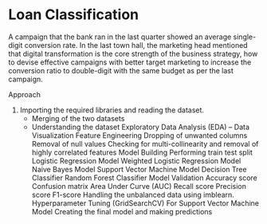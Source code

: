 # Loan Classification
A campaign that the bank ran in the last quarter showed an average single-digit conversion rate. In the last town hall, the marketing head mentioned that digital transformation is the core strength of the business strategy, how to devise effective campaigns with better target marketing to increase the conversion ratio to double-digit with the same budget as per the last campaign.

Approach

1. Importing the required libraries and reading the dataset.
    - Merging of the two datasets
    - Understanding the dataset
Exploratory Data Analysis (EDA) –
Data Visualization
Feature Engineering
Dropping of unwanted columns
Removal of null values
Checking for multi-collinearity and removal of highly correlated features
Model Building
Performing train test split
Logistic Regression Model
Weighted Logistic Regression Model
Naive Bayes Model
Support Vector Machine Model
Decision Tree Classifier
Random Forest Classifier
Model Validation
Accuracy score
Confusion matrix
Area Under Curve (AUC)
Recall score
Precision score
F1-score
Handling the unbalanced data using imblearn.
Hyperparameter Tuning (GridSearchCV)
For Support Vector Machine Model
Creating the final model and making predictions

